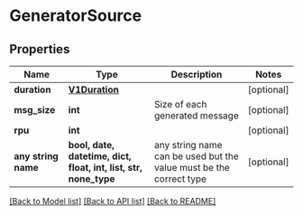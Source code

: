 # GeneratorSource


## Properties
Name | Type | Description | Notes
------------ | ------------- | ------------- | -------------
**duration** | [**V1Duration**](V1Duration.md) |  | [optional] 
**msg_size** | **int** | Size of each generated message | [optional] 
**rpu** | **int** |  | [optional] 
**any string name** | **bool, date, datetime, dict, float, int, list, str, none_type** | any string name can be used but the value must be the correct type | [optional]

[[Back to Model list]](../README.md#documentation-for-models) [[Back to API list]](../README.md#documentation-for-api-endpoints) [[Back to README]](../README.md)


